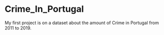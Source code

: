 # Crime_In_Portugal
My first project is on a dataset about the amount of Crime in Portugal from 2011 to 2019. 
